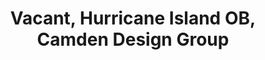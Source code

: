 ---
title: "Vacant, Hurricane Island OB, Camden Design Group"
url: /camden/vacant-hurricane-island-ob-camden-design-group/
shop: Allgemein
---